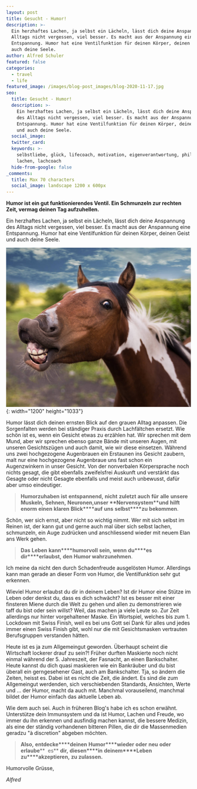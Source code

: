 ```yaml
---
layout: post
title: Gesucht - Humor!
description: >-
  Ein herzhaftes Lachen, ja selbst ein Lächeln, lässt dich deine Anspannung des
  Alltags nicht vergessen, viel besser. Es macht aus der Anspannung eine
  Entspannung. Humor hat eine Ventilfunktion für deinen Körper, deinen Geist und
  auch deine Seele. 
author: Alfred Schuler
featured: false
categories:
  - travel
  - life
featured_image: /images/blog-post_images/blog-2020-11-17.jpg
seo:
  title: Gesucht - Humor!
  description: >-
    Ein herzhaftes Lachen, ja selbst ein Lächeln, lässt dich deine Anspannung
    des Alltags nicht vergessen, viel besser. Es macht aus der Anspannung eine
    Entspannung. Humor hat eine Ventilfunktion für deinen Körper, deinen Geist
    und auch deine Seele.
  social_image:
  twitter_card:
  keywords: >-
    selbstliebe, glück, lifecoach, motivation, eigenverantwortung, philosophie,
    lachen, lachcoach
  hide-from-google: false
_comments:
  title: Max 70 characters
  social_image: landscape 1200 x 600px
---
```

**Humor ist ein gut funktionierendes Ventil. Ein Schmunzeln zur rechten Zeit, vermag deinen Tag aufzuhellen.**

Ein herzhaftes Lachen, ja selbst ein Lächeln, lässt dich deine Anspannung des Alltags nicht vergessen, viel besser. Es macht aus der Anspannung eine Entspannung. Humor hat eine Ventilfunktion für deinen Körper, deinen Geist und auch deine Seele.

![](/images/blog-post_images/blog-2020-11-17.jpg){: width="1200" height="1033"}

Humor lässt dich deinen ernsten Blick auf den grauen Alltag anpassen. Die Sorgenfalten werden bei ständiger Praxis durch Lachfältchen ersetzt. Wie schön ist es, wenn ein Gesicht etwas zu erzählen hat. Wir sprechen mit dem Mund, aber wir sprechen ebenso ganze Bände mit unseren Augen, mit unseren Gesichtszügen und auch damit, wie wir diese einsetzen. Während uns zwei hochgezogene Augenbrauen ein Erstaunen ins Gesicht zaubern, malt nur eine hochgezogene Augenbraue uns fast schon ein Augenzwinkern in unser Gesicht. Von der nonverbalen Körpersprache noch nichts gesagt, die gibt ebenfalls zweifelsfrei Auskunft und verstärkt das Gesagte oder nicht Gesagte ebenfalls und meist auch unbewusst, dafür aber umso eindeutiger.

> **Humor****zu****haben** **ist** **entspannend,** **nicht** **zuletzt** **auch** **für** **alle** **unsere** **Muskeln,** **Sehnen,** **Neuronen,****unser** **Nervensystem****und** **hilft** **enorm** **einen** **klaren** **Blick****auf** **uns** **selbst****zu** **bekommen**.

Schön, wer sich ernst, aber nicht so wichtig nimmt. Wer mit sich selbst im Reinen ist, der kann gut und gerne auch mal über sich selbst lachen, schmunzeln, ein Auge zudrücken und anschliessend wieder mit neuem Elan ans Werk gehen.

> **Das** **Leben** **kann****humorvoll** **sein,** **wenn** **du****es** **dir****erlaubst,** **den** **Humor wahrzunehmen**.

Ich meine da nicht den durch Schadenfreude ausgelösten Humor. Allerdings kann man gerade an dieser Form von Humor, die Ventilfunktion sehr gut erkennen.

Wieviel Humor erlaubst du dir in deinem Leben? Ist dir Humor eine Stütze im Leben oder denkst du, dass es dich schwächt? Ist es besser mit einer finsteren Miene durch die Welt zu gehen und allen zu demonstrieren wie taff du bist oder sein willst? Weil, das machen ja viele Leute so. Zur Zeit allerdings nur hinter vorgehaltener Maske. Ein Wortspiel, welches bis zum 1. Lockdown mit Swiss Finish, weil es bei uns Gott sei Dank für alles und jedes immer einen Swiss Finish gibt, wohl nur die mit Gesichtsmasken vertrauten Berufsgruppen verstanden hätten.

Heute ist es ja zum Allgemeingut geworden. Überhaupt scheint die Wirtschaft lockerer drauf zu sein?\! Früher durften Maskierte noch nicht einmal während der 5. Jahreszeit, der Fasnacht, an einen Bankschalter. Heute kannst du dich quasi maskieren wie ein Bankräuber und du bist überall ein gerngesehener Gast, auch am Bankschalter. Tja, so ändern die Zeiten, heisst es. Dabei ist es nicht die Zeit, die ändert. Es sind die zum Allgemeingut werdenden, sich verschiebenden Standards, Ansichten, Werte und … der Humor, macht da auch mit. Manchmal vorauseilend, manchmal bildet der Humor einfach das aktuelle Leben ab.

Wie dem auch sei. Auch in früheren Blog's habe ich es schon erwähnt. Unterstütze dein Immunsystem und da ist Humor, Lachen und Freude, wo immer du ihn erkennen und ausfindig machen kannst, die bessere Medizin, als eine der ständig vorhandenen bitteren Pillen, die dir die Massenmedien geradzu "&agrave; discretion" abgeben möchten.

> **Also,** **entdecke****deinen** **Humor****wieder** **oder** **neu** **oder** **erlaube****&nbsp; es** **dir,** **diesen****in** **deinem****Leben** **zu****akzeptieren,** **zu zulassen.**

Humorvolle Grüsse,

*Alfred*
